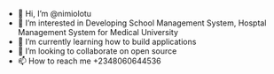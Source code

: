 - 👋 Hi, I’m @nimiolotu
- 👀 I’m interested in Developing School Management System, Hosptal Management System for Medical University
- 🌱 I’m currently learning how to build applications
- 💞️ I’m looking to collaborate on open source
- 📫 How to reach me +2348060644536

<!---
nimiolotu/nimiolotu is a ✨ special ✨ repository because its `README.md` (this file) appears on your GitHub profile.
You can click the Preview link to take a look at your changes.
--->
